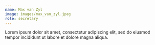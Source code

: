 ```yaml
---
name: Max van Zyl
image: images/max_van_zyl.jpeg
role: secretary
---
```


Lorem ipsum dolor sit amet, consectetur adipiscing elit, sed do eiusmod tempor incididunt ut labore et dolore magna aliqua.
